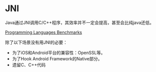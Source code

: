 # JNI

Java通过JNI调用C/C++程序，其效率并不一定会提高，甚至会比纯java还低。

[Programming Languages Benchmarks](https://attractivechaos.github.io/plb/)

除了以下场景没有用JNI的必要：
* 为了iOS和Android平台的兼容性：OpenSSL等。
* 为了Hook Android Framework的Native部分。
* 遗留C、C++代码